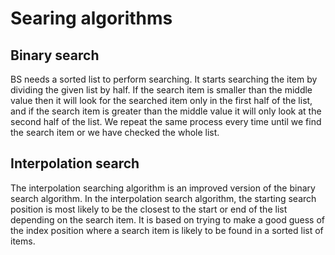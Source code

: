 # Searing algorithms

## Binary search

BS needs a sorted list to perform searching. It starts searching the item by dividing the given list by half. If the
search item is smaller than the middle value then it will look for the searched item only in the first half of the list,
and if the search item is greater than the middle value it will only look at the second half of the list. We repeat the
same process every time until we find the search item or we have checked the whole list.

## Interpolation search

The interpolation searching algorithm is an improved version of the binary search algorithm. In the interpolation search
algorithm, the starting search position is most likely to be the closest to the start or end of the list depending on
the search item. It is based on trying to make a good guess of the index position where a search item is likely to be
found in a sorted list of items.